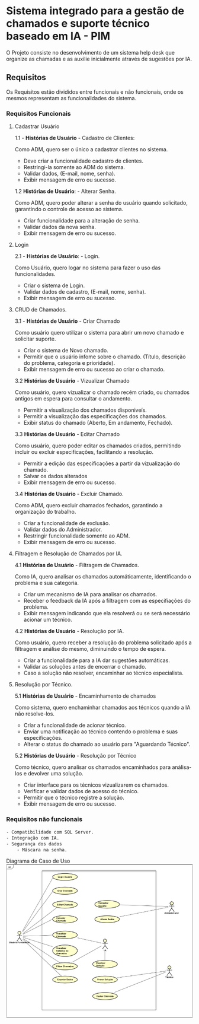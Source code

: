 # Sistema integrado para a gestão de chamados e suporte técnico baseado em IA - PIM 
O Projeto consiste no desenvolvimento de um sistema help desk que organize as chamadas e as auxilie inicialmente através de sugestões por IA.

## Requisitos
Os Requisitos estão divididos entre funcionais e não funcionais, onde os mesmos representam as funcionalidades do sistema.
### Requisitos Funcionais
1. Cadastrar Usuário

    1.1 - **Histórias de Usuário** - Cadastro de Clientes:

    Como ADM, quero ser o único a cadastrar clientes no sistema.

    - Deve criar a funcionalidade cadastro de clientes.
    - Restringi-la somente ao ADM do sistema.
    - Validar dados, (E-mail, nome, senha).
    - Exibir mensagem de erro ou sucesso.

    1.2 **Histórias de Usuário**: - Alterar Senha.

    Como ADM, quero poder alterar a senha do usuário quando solicitado, garantindo o controle de acesso ao sistema.

    - Criar funcionalidade para a alteração de senha.
    - Validar dados da nova senha.
    - Exibir mensagem de erro ou sucesso.

2. Login

    2.1 - **Histórias de Usuário**: - Login.

    Como Usuário, quero logar no sistema para fazer o uso das funcionalidades.

    - Criar o sistema de Login.
    - Validar dados de cadastro, (E-mail, nome, senha).
    - Exibir mensagem de erro ou sucesso.

3. CRUD de Chamados.

    3.1 - **Histórias de Usuário** - Criar Chamado

    Como usuário quero utilizar o sistema para abrir um novo chamado e solicitar suporte.

    - Criar o sistema de Novo chamado.
    - Permitir que o usuário infome sobre o chamado. (Título, descrição do problema, categoria e prioridade).
    - Exibir mensagem de erro ou sucesso ao criar o chamado.

    3.2 **Histórias de Usuário** - Vizualizar Chamado

    Como usuário, quero vizualizar o chamado recém criado, ou chamados antigos em espera para consultar o andamento.

    - Permitir a visualização dos chamados disponiveís.
    - Permitir a visualização das especificações dos chamados.
    - Exibir status do chamado (Aberto, Em andamento, Fechado).

    3.3 **Histórias de Usuário** - Editar Chamado

    Como usuário, quero poder editar os chamados criados, permitindo incluir ou excluir especificações, facilitando a resolução.

    - Permitir a edição das especificações a partir da vizualização do chamado.
    - Salvar os dados alterados
    - Exibir mensagem de erro ou sucesso.

    3.4 **Histórias de Usuário** - Excluir Chamado.

    Como ADM, quero excluir chamados fechados, garantindo a organização do trabalho.

    - Criar a funcionalidade de exclusão.
    - Validar dados do Administrador.
    - Restringir funcionalidade somente ao ADM.
    - Exibir mensagem de erro ou sucesso.


4. Filtragem e Resolução de Chamados por IA.

    4.1 **Histórias de Usuário** - Filtragem de Chamados.

    Como IA, quero analisar os chamados automáticamente, identificando o problema e sua categoria.

    - Criar um mecanismo de IA para analisar os chamados.
    - Receber o feedback da IA após a filtragem com as especifiações do problema.
    - Exibir mensagem indicando que ela resolverá ou se será necessário acionar um técnico.

    4.2 **Histórias de Usuário** - Resolução por IA.

    Como usuário, quero receber a resolução do problema solicitado após a filtragem e análise do mesmo, diminuindo o tempo de espera.

    - Criar a funcionalidade para a IA dar sugestões automáticas. 
    - Validar as soluções antes de encerrar o chamado.
    - Caso a solução não resolver, encaminhar ao técnico especialista.

5. Resolução por Técnico.

    5.1 **Histórias de Usuário** - Encaminhamento de chamados

    Como sistema, quero enchaminhar chamados aos técnicos quando a IA não resolve-los.

    - Criar a funcionalidade de acionar técnico.
    - Enviar uma notificação ao técnico contendo o problema e suas especificações.
    - Alterar o status do chamado ao usuário para "Aguardando Técnico".

    5.2 **Histórias de Usuário** - Resolução por Técnico

    Como técnico, quero analisar os chamados encaminhados para análisa-los e devolver uma solução.

    - Criar interface para os técnicos vizualizarem os chamados.
    - Verificar e validar dados de acesso do técnico.
    - Permitir que o técnico registre a solução.
    - Exibir mensagem de erro ou sucesso.

### Requisitos não funcionais
    - Compatibilidade com SQL Server.
    - Integração com IA.
    - Segurança dos dados
        - Máscara na senha.

    
Diagrama de Caso de Uso
[![Diagrama de Caso de Uso](https://github.com/PedroRSouza0/PIM3/blob/main/Caso_De_Uso.png?raw=true)](https://github.com/PedroRSouza0/PIM3/blob/main/DiagramaProjeto.asta)

